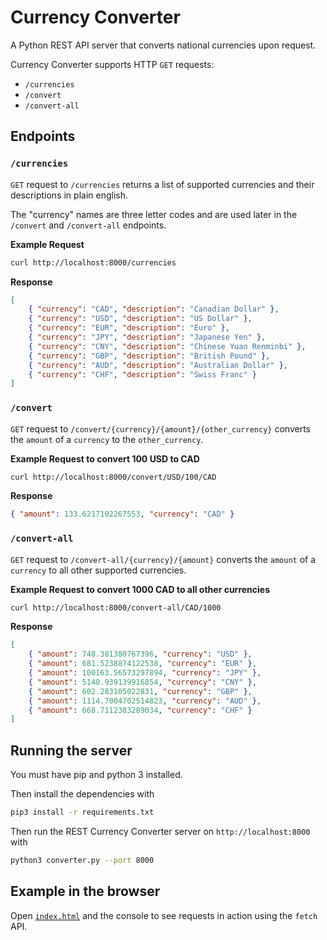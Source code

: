 # Currency Converter

A Python REST API server that converts national currencies upon request.

Currency Converter supports HTTP `GET` requests:

-   `/currencies`
-   `/convert`
-   `/convert-all`

## Endpoints

### `/currencies`

`GET` request to `/currencies` returns a list of supported currencies and their descriptions in plain english.

The "currency" names are three letter codes and are used later in the `/convert` and `/convert-all` endpoints.

**Example Request**

```bash
curl http://localhost:8000/currencies
```

**Response**

```json
[
	{ "currency": "CAD", "description": "Canadian Dollar" },
	{ "currency": "USD", "description": "US Dollar" },
	{ "currency": "EUR", "description": "Euro" },
	{ "currency": "JPY", "description": "Japanese Yen" },
	{ "currency": "CNY", "description": "Chinese Yuan Renminbi" },
	{ "currency": "GBP", "description": "British Pound" },
	{ "currency": "AUD", "description": "Australian Dollar" },
	{ "currency": "CHF", "description": "Swiss Franc" }
]
```

### `/convert`

`GET` request to `/convert/{currency}/{amount}/{other_currency}` converts the `amount` of a `currency` to the `other_currency`.

**Example Request to convert 100 USD to CAD**

```bash
curl http://localhost:8000/convert/USD/100/CAD
```

**Response**

```json
{ "amount": 133.6217102267553, "currency": "CAD" }
```

### `/convert-all`

`GET` request to `/convert-all/{currency}/{amount}` converts the `amount` of a `currency` to all other supported currencies.

**Example Request to convert 1000 CAD to all other currencies**

```bash
curl http://localhost:8000/convert-all/CAD/1000
```

**Response**

```json
[
	{ "amount": 748.381380767396, "currency": "USD" },
	{ "amount": 681.5238874122538, "currency": "EUR" },
	{ "amount": 100163.56573297894, "currency": "JPY" },
	{ "amount": 5140.939139916854, "currency": "CNY" },
	{ "amount": 602.283105022831, "currency": "GBP" },
	{ "amount": 1114.7004702514823, "currency": "AUD" },
	{ "amount": 668.7112383289034, "currency": "CHF" }
]
```

## Running the server

You must have pip and python 3 installed.

Then install the dependencies with

```bash
pip3 install -r requirements.txt
```

Then run the REST Currency Converter server on `http://localhost:8000` with

```bash
python3 converter.py --port 8000
```

## Example in the browser

Open [`index.html`](examples/index.html) and the console to see requests in action using the `fetch` API.
